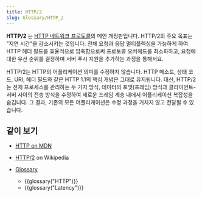 ```yaml
---
title: HTTP/2
slug: Glossary/HTTP_2
---
```


**HTTP/2** 는 [HTTP 네트워크 프로토콜](/ko/docs/Web/HTTP/Basics_of_HTTP)의 메인 개정판입니다. HTTP/2의 주요 목표는 "지연 시간"을 감소시키는 것입니다. 전체 요청과 응답 멀티플렉싱을 가능하게 하여 HTTP 헤더 필드를 효율적으로 압축함으로써 프로토콜 오버헤드를 최소화하고, 요청에 대한 우선 순위를 결정하며 서버 푸시 지원을 추가하는 과정을 통해서요.

HTTP/2는 HTTP의 어플리케이션 의미를 수정하지 않습니다. HTTP 메소드, 상태 코드, URI, 헤더 필드와 같은 HTTP 1.1의 핵심 개념은 그대로 유지됩니다. 대신, HTTP/2는 전체 프로세스를 관리하는 두 가지 방식, 데이터의 포맷(프레임) 방식과 클라이언트-서버 사이의 전송 방식을 수정하여 새로운 프레임 계층 내에서 어플리케이션 복잡성을 숨깁니다. 그 결과, 기존의 모든 어플리케이션은 수정 과정을 거치지 않고 전달될 수 있습니다.

## 같이 보기

- [HTTP on MDN](/ko/docs/Web/HTTP)
- [HTTP/2](https://en.wikipedia.org/wiki/HTTP/2) on Wikipedia
- [Glossary](/ko/docs/Glossary)

  - {{glossary("HTTP")}}
  - {{glossary("Latency")}}
